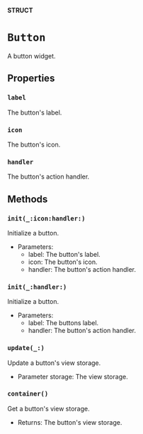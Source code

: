 **STRUCT**

# `Button`

A button widget.

## Properties
### `label`

The button's label.

### `icon`

The button's icon.

### `handler`

The button's action handler.

## Methods
### `init(_:icon:handler:)`

Initialize a button.
- Parameters:
  - label: The button's label.
  - icon: The button's icon.
  - handler: The button's action handler.

### `init(_:handler:)`

Initialize a button.
- Parameters:
  - label: The buttons label.
  - handler: The button's action handler.

### `update(_:)`

Update a button's view storage.
- Parameter storage: The view storage.

### `container()`

Get a button's view storage.
- Returns: The button's view storage.
